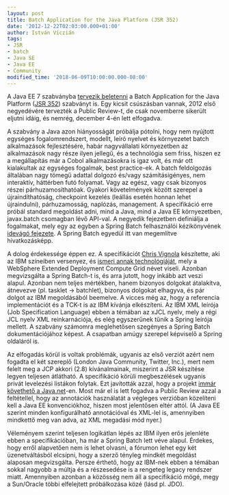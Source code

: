 ```yaml
---
layout: post
title: Batch Application for the Java Platform (JSR 352)
date: '2012-12-22T02:03:00.000+01:00'
author: István Viczián
tags:
- JSR
- batch
- Java SE
- Java EE
- Community
modified_time: '2018-06-09T10:00:00.000-08:00'
---
```


A Java EE 7 szabványba [tervezik
beletenni](https://blogs.oracle.com/arungupta/entry/java_ee_7_key_features)
a Batch Application for the Java Platform ([JSR
352](http://jcp.org/en/jsr/detail?id=352)) szabványt is. Egy kicsit
csúszásban vannak, 2012 első negyedévére tervezték a Public Review-t, de
csak novemberre sikerült eljutni idáig, és nemrég, december 4-én lett
elfogadva.

A szabvány a Java azon hiányosságát próbálja pótolni, hogy nem nyújtott
egységes fogalomrendszert, modellt, leíró nyelvet és környezetet batch
alkalmazások fejlesztésére, habár nagyvállalati környezetben az
alkalmazások nagy része ilyen jellegű, és a technológia sem friss,
hiszen ez a megállapítás már a Cobol alkalmazásokra is igaz volt, és már
ott kialakultak az egységes fogalmak, best practice-ek. A batch
feldolgozás általában nagy tömegű adattal dolgozó és/vagy
számításigényes, nem interaktív, háttérben futó folyamat. Vagy az egész,
vagy csak bizonyos részei párhuzamosíthatóak. Gyakori követelmények
között szerepel a újraindíthatóság, checkpoint kezelés (leállás esetén
honnan lehet újraindulni), párhuzamosság, naplózás, management. A
specifikáció erre próbál standard megoldást adni, mind a Java, mind a
Java EE környezetben, javax.batch csomagban lévő API-val. A negyedik
fejezetben definiálja a fogalmakat, mely egy az egyben a Spring Batch
felhasználói kézikönyvének [idevágó
fejezete](http://static.springsource.org/spring-batch/reference/html/domain.html).
A Spring Batch egyedül itt van megemlítve hivatkozásképp.

A dolog érdekessége éppen ez. A specifikációt [Chris
Vignola](https://sites.google.com/site/chrisvignola/) készítette, aki az
IBM színeiben versenyez, és [ismeri annak
technológiáját](http://www.ibm.com/developerworks/websphere/techjournal/0801_vignola/0801_vignola.html),
mely a WebSphere Extended Deployment Compute Grid névet viseli. Azonban
megvizsgálta a Spring Batch-t is, és arra jutott, hogy inkább azt veszi
alapul. Azonban nem teljes mértékben, hanem bizonyos dolgokat
átalakítva, átnevezve (pl. tasklet -&gt; batchlet), bizonyos dolgokat
elhagyva, és pár dolgot az IBM megoldásából beemelve. A vicces még az,
hogy a referencia implementációt és a TCK-t is az IBM kívánja
elkészíteni. Az IBM XML leírója (Job Specification Language) ebben a
témában az xJCL nyelv, mely a régi JCL nyelv XML reinkarnációja, és elég
egyszerűnek tűnik a Spring leírója mellett. A szabvány számomra
meglehetősen szegényes a Spring Batch dokumentációjához képest. A
csapatban amúgy szerepel képviselő a Spring oldaláról is.

Az elfogadás körül is voltak problémák, ugyanis az első verziót azért
nem fogadta el két szereplő (London Java Community, Twitter, Inc.), mert
nem felelt meg a JCP akkori (2.8) kívánalmainak, miszerint a JSR
készítése legyen teljesen átlátható. A specifikáció körüli megbeszélések
ugyanis privát levelezési listákon folytak. Ezt javították azzal, hogy a
projekt [immár követhető a
Java.net](http://java.net/projects/jbatch)-en. Most már el is lett
fogadva a Public Review azzal a feltétellel, hogy az annotációk
használatát a végleges verzióban közelíteni kell a Java EE
konvenciókhoz, hiszen most jelentősen eltér attól. (A Java EE szerint
minden konfigurálható annotációval és XML-lel is, amennyiben mindkettő
meg van adva, az XML megadási mód nyer.)

Véleményem szerint teljesen logikátlan lépés az IBM ilyen erős jelenléte
ebben a specifikációban, ha már a Spring Batch lett véve alapul.
Érdekes, hogy erről alapvetően nem is lehet olvasni, a fórumon lehet egy
két üzenetváltásból elcsípni, hogy a szerző tényleg mindkét megoldást
alaposan megvizsgálta. Persze érthető, hogy az IBM-nek ebben a témában
sokkal nagyobb a múltja és a részesedése is a rengeteg legacy rendszer
miatt. Amennyiben azonban a közösség nem áll a specifikáció mögé, megy a
Sun/Oracle többi elfelejtett próbálkozása közé (lásd pl. JDO).
